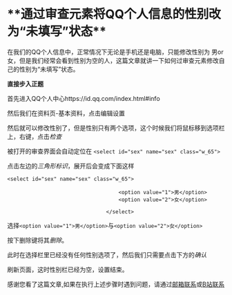 <h1>**通过审查元素将QQ个人信息的性别改为“未填写”状态**</h1>

在我们的QQ个人信息中，正常情况下无论是手机还是电脑，只能修改性别为 男or女，但是我们经常会看到性别为空的人，这篇文章就讲一下如何过审查元素修改自己的性别为“未填写”状态。


**直接步入正题**

首先进入QQ个人中心https://id.qq.com/index.html#info

然后我们在资料页-基本资料，点击编辑设置

然后就可以修改性别了，但是性别只有两个选项，这个时候我们将鼠标移到选项栏上，右键，点击*检查*

被打开的审查界面会自动定位在
`<select id="sex" name="sex" class="w_65">`

点击左边的*三角形标识*，展开后会变成下面这样

    <select id="sex" name="sex" class="w_65">
    
                                    	<option value="1">男</option>                                   	
                                        <option value="2">女</option>
                                        
                                    </select>

选择`<option value="1">男</option>`与`<option value="2">女</option>`

按下删除键将其*删除*。

此时在选择栏里已经没有任何性别选项了，然后我们只需要点击下方的*确认*

刷新页面，这时性别栏已经为空，设置结束。

感谢您看了这篇文章,如果在执行上述步骤时遇到问题，请通过[邮箱联系][2]或[B站联系][3]


  [2]: mailto:i@awsl.tv
  [3]: https://space.bilibili.com/64719640
